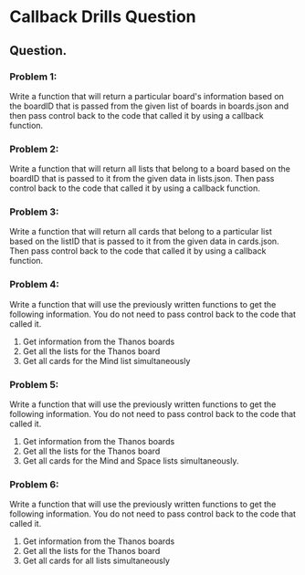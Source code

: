 # Callback Drills Question

## Question.

### Problem 1:
Write a function that will return a particular board's information based on the boardID that is passed from the given list of boards in boards.json and then pass control back to the code that called it by using a callback function.


### Problem 2:
Write a function that will return all lists that belong to a board based on the boardID that is passed to it from the given data in lists.json. Then pass control back to the code that called it by using a callback function.


###	Problem 3:
Write a function that will return all cards that belong to a particular list based on the listID that is passed to it from the given data in cards.json.
Then pass control back to the code that called it by using a callback function.

### Problem 4:
Write a function that will use the previously written functions to get the following information.
     You do not need to pass control back to the code that called it.
   1. Get information from the Thanos boards
   2. Get all the lists for the Thanos board
   3. Get all cards for the Mind list simultaneously


### Problem 5:
Write a function that will use the previously written functions to get the following information.
     You do not need to pass control back to the code that called it.
   1. Get information from the Thanos boards
   2. Get all the lists for the Thanos board
   3. Get all cards for the Mind and Space lists simultaneously.
   
### Problem 6:
Write a function that will use the previously written functions to get the following information. You do not need to pass control back to the code that called it.

   1. Get information from the Thanos boards
   2. Get all the lists for the Thanos board
   3. Get all cards for all lists simultaneously
   

